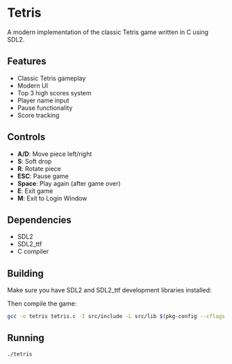 # Tetris
A modern implementation of the classic Tetris game written in C using SDL2.

## Features

- Classic Tetris gameplay
- Modern UI
- Top 3 high scores system
- Player name input
- Pause functionality
- Score tracking

## Controls

- **A/D**: Move piece left/right
- **S**: Soft drop
- **R**: Rotate piece
- **ESC**: Pause game
- **Space**: Play again (after game over)
- **E**: Exit game
- **M**: Exit to Login Window

## Dependencies

- SDL2
- SDL2_ttf
- C compiler

## Building

Make sure you have SDL2 and SDL2_ttf development libraries installed:

Then compile the game:

```bash
gcc -o tetris tetris.c -I src/include -L src/lib $(pkg-config --cflags --libs sdl2 SDL2_ttf)
```

## Running

```bash
./tetris
```
